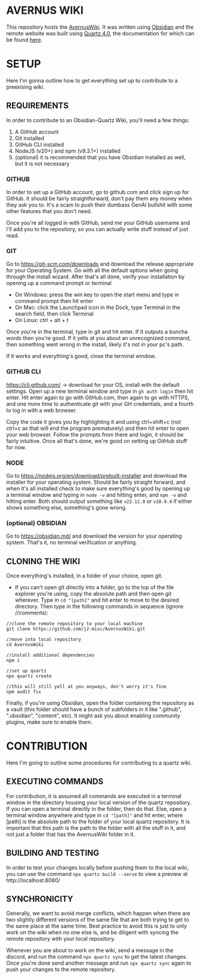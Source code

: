 # AVERNUS WIKI
This repository hosts the [AvernusWiki](https://j2-misc.github.io/AvernusWiki/). It was written using [Obsidian](https://obsidian.md/) and the remote website was built using [Quartz 4.0](https://github.com/jackyzha0/quartz), the documentation for which can be found [here](https://quartz.jzhao.xyz/).
# SETUP
Here I'm gonna outline how to get everything set up to contribute to a preexising wiki.
## REQUIREMENTS
In order to contribute to an Obsidian-Quartz Wiki, you'll need a few things:
1. A GitHub account
2. Git installed
3. GitHub CLI installed
4. NodeJS (v20+) and npm (v9.3.1+) installed
5. (optional) it is recommended that you have Obsidian installed as well, but it is not necessary
### GITHUB
In order to set up a GitHub account, go to github.com and click sign up for GitHub. It should be fairly straightforward, don't pay them any money when they ask you to. It's a scam to push their dumbass GenAI bullshit with some other features that you don't need.

Once you're all logged in with GitHub, send me your GitHub username and I'll add you to the repository, so you can actually write stuff instead of just read.
### GIT
Go to https://git-scm.com/downloads and download the release appropriate for your Operating System. Go with all the default options when going through the install wizard. After that's all done, verify your installation by opening up a command prompt or terminal
- On Windows: press the win key to open the start menu and type in command prompt then hit enter
- On Mac: click the Launchpad icon in the Dock, type Terminal in the search field, then click Terminal
- On Linux: ctrl + alt + t

Once you're in the terminal, type in git and hit enter. If it outputs a buncha words then you're good. If it yells at you about an unrecognized command, then something went wrong in the install, likely it's not in your pc's path.

If it works and everything's good, close the terminal window.
### GITHUB CLI
https://cli.github.com/ -> download for your OS, install with the default settings. Open up a new terminal window and type in `gh auth login` then hit enter. Hit enter again to go with GitHub.com, then again to go with HTTPS, and one more time to authenticate git with your GH credentials, and a fourth to log in with a web browser.

Copy the code it gives you by highlighting it and using ctrl+shift+c (not ctrl+c as that will end the program prematurely) and then hit enter to open your web browser. Follow the prompts from there and login, it should be fairly intuitive. Once all that's done, we're good on setting up GitHub stuff for now.
### NODE
Go to https://nodejs.org/en/download/prebuilt-installer and download the installer for your operating system. Should be fairly straight forward, and when it's all installed check to make sure everything's good by opening up a terminal window and typing in `node -v` and hitting enter, and `npm -v` and hitting enter. Both should output something like `v22.11.0` or `v10.9.0` if either shows something else, something's gone wrong.
### (optional) OBSIDIAN
Go to https://obsidian.md/ and download the version for your operating system. That's it, no terminal verification or anything.
## CLONING THE WIKI
Once everything's installed, in a folder of your choice, open git.
- If you can't open git directly into a folder, go to the top of the file explorer you're using, copy the absolute path and then open git wherever. Type in `cd "[path]"` and hit enter to move to the desired directory.
Then type in the following commands in sequence (ignore //comments):
```
//clone the remote repository to your local machine
git clone https://github.com/j2-misc/AvernusWiki.git

//move into local repository
cd AvernusWiki

//install additional dependencies
npm i

//set up quartz
npx quartz create

//this will still yell at you anyways, don't worry it's fine
npm audit fix
```
Finally, if you're using Obsidian, open the folder containing the repository as a vault (this folder should have a bunch of subfolders in it like ".github", ".obsidian", "content", etc). It might ask you about enabling community plugins, make sure to enable them.
# CONTRIBUTION
Here I'm going to outline some procedures for contributing to a quartz wiki.
## EXECUTING COMMANDS
For contribution, it is assumed all commands are executed in a terminal window in the directory housing your local version of the quartz repository. If you can open a terminal directly in the folder, then do that. Else, open a terminal window anywhere and type in `cd "[path]"` and hit enter, where \[path\] is the absolute path to the folder of your local quartz repository. It is important that this path is the path to the folder with all the stuff in it, and not just a folder that has the AvernusWiki folder in it.
## BUILDING AND TESTING
In order to test your changes locally before pushing them to the local wiki, you can use the command `npx quartz build --serve` to view a preview at http://localhost:8080/
## SYNCHRONICITY
Generally, we want to avoid merge conflicts, which happen when there are two slightly different versions of the same file that are both trying to get to the same place at the same time. Best practice to avoid this is just to only work on the wiki when no one else is, and be diligent with syncing the remote repository with your local repository.

Whenever you are about to work on the wiki, send a message in the discord, and run the command `npx quartz sync` to get the latest changes. Once you're done send another message and run `npx quartz sync` again to push your changes to the remote repository.
